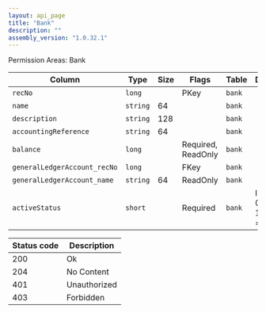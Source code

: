 ```yaml
---
layout: api_page
title: "Bank"
description: ""
assembly_version: "1.0.32.1"
---
```




Permission Areas: Bank

| Column | Type | Size | Flags | Table | Description |
| ------ | ---- | ---- | ----- | ----- | ----------- |
| `recNo` | `long` |  | PKey | `bank` | 
| `name` | `string` | 64 |  | `bank` | 
| `description` | `string` | 128 |  | `bank` | 
| `accountingReference` | `string` | 64 |  | `bank` | 
| `balance` | `long` |  | Required, ReadOnly | `bank` | 
| `generalLedgerAccount_recNo` | `long` |  | FKey | `bank` | 
| `generalLedgerAccount_name` | `string` | 64 | ReadOnly | `bank` | 
| `activeStatus` | `short` |  | Required | `bank` | Inactive = 0, Active = 1, Pending = 2

| Status code | Description |
| ----------- | ----------- |
| 200 | Ok |
| 204 | No Content |
| 401 | Unauthorized |
| 403 | Forbidden |


